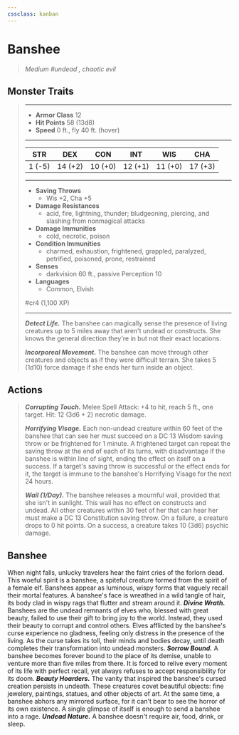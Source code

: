 ```yaml
---
cssclass: kanban
---
```


# Banshee
>*Medium #undead , chaotic evil*
## Monster Traits
>___
>- **Armor Class** 12
>- **Hit Points** 58 (13d8)
>- **Speed** 0 ft., fly 40 ft. (hover)
>___
>|STR|DEX|CON|INT|WIS|CHA|
>|:---:|:---:|:---:|:---:|:---:|:---:|
>|1 (-5)|14 (+2)|10 (+0)|12 (+1)|11 (+0)|17 (+3)|
>___
>- **Saving Throws**
>	 - Wis +2, Cha +5
>- **Damage Resistances**
>	 - acid, fire, lightning, thunder; bludgeoning, piercing, and slashing from nonmagical attacks
>- **Damage Immunities**
>	 - cold, necrotic, poison
>- **Condition Immunities**
>	 - charmed, exhaustion, frightened, grappled, paralyzed, petrified, poisoned, prone, restrained
>- **Senses**
>	 - darkvision 60 ft., passive Perception 10
>- **Languages**
>	 - Common, Elvish
>
> #cr4 (1,100 XP)
>___
>***Detect Life.*** The banshee can magically sense the presence of living creatures up to 5 miles away that aren't undead or constructs. She knows the general direction they're in but not their exact locations.  
>
>***Incorporeal Movement.*** The banshee can move through other creatures and objects as if they were difficult terrain. She takes 5 (1d10) force damage if she ends her turn inside an object.  
>
## Actions
>***Corrupting Touch.*** Melee Spell Attack: +4 to hit, reach 5 ft., one target. Hit: 12 (3d6 + 2) necrotic damage.  
>
>***Horrifying Visage.*** Each non-undead creature within 60 feet of the banshee that can see her must succeed on a DC 13 Wisdom saving throw or be frightened for 1 minute. A frightened target can repeat the saving throw at the end of each of its turns, with disadvantage if the banshee is within line of sight, ending the effect on itself on a success. If a target's saving throw is successful or the effect ends for it, the target is immune to the banshee's Horrifying Visage for the next 24 hours.  
>
>***Wail (1/Day).*** The banshee releases a mournful wail, provided that she isn't in sunlight. This wail has no effect on constructs and undead. All other creatures within 30 feet of her that can hear her must make a DC 13 Constitution saving throw. On a failure, a creature drops to 0 hit points. On a success, a creature takes 10 (3d6) psychic damage.
## Banshee
When night falls, unlucky travelers hear the faint cries of the forlorn dead. This woeful spirit is a banshee, a spiteful creature formed from the spirit of a female elf. Banshees appear as luminous, wispy forms that vaguely recall their mortal features. A banshee's face is wreathed in a wild tangle of hair, its body clad in wispy rags that flutter and stream around it.
***Divine Wrath.*** Banshees are the undead remnants of elves who, blessed with great beauty, failed to use their gift to bring joy to the world. Instead, they used their beauty to corrupt and control others. Elves afflicted by the banshee's curse experience no gladness, feeling only distress in the presence of the living. As the curse takes its toll, their minds and bodies decay, until death completes their transformation into undead monsters.
***Sorrow Bound.*** A banshee becomes forever bound to the place of its demise, unable to venture more than five miles from there. It is forced to relive every moment of its life with perfect recall, yet always refuses to accept responsibility for its doom.
***Beauty Hoarders.*** The vanity that inspired the banshee's cursed creation persists in undeath. These creatures covet beautiful objects: fine jewelery, paintings, statues, and other objects of art. At the same time, a banshee abhors any mirrored surface, for it can't bear to see the horror of its own existence. A single glimpse of itself is enough to send a banshee into a rage.
***Undead Nature.*** A banshee doesn't require air, food, drink, or sleep.